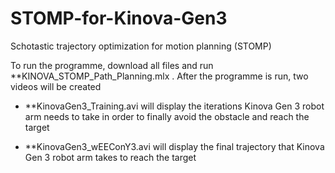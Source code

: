 # STOMP-for-Kinova-Gen3
Schotastic trajectory optimization for motion planning (STOMP)

To run the programme, download all files and run **KINOVA_STOMP_Path_Planning.mlx . After the programme is run, two videos will be created

- **KinovaGen3_Training.avi will display the iterations Kinova Gen 3 robot arm needs to take in order to finally avoid the obstacle and reach the target

- **KinovaGen3_wEEConY3.avi will display the final trajectory that Kinova Gen 3 robot arm takes to reach the target
